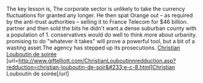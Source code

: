 The key lesson is, The corporate sector is unlikely to take the currency fluctuations for granted any longer. He then spat Orange out &#8211; as required by the anti-trust authorities &#8211; selling it to France Telecom for $46 billion. partner and then sold the bits he didn't want.a dense suburban county with a population of 1. conservatives would do well to think more about urbanity. promising to do "whatever it takes" will prove a powerful tool, but a bit of a wasting asset.The agency has stepped up its prosecutions.
 <a href="http://www.giftelliott.com/ChristianLouboutinnredduction.asp?redduction=christian-louboutin-de-soir&#233;e-c-8.html" >Christian Louboutin de soir&#233;e</a>
[url=http://www.giftelliott.com/ChristianLouboutinnredduction.asp?redduction=christian-louboutin-de-soir&#233;e-c-8.html]Christian Louboutin de soir&#233;e[/url]
